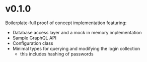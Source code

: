 # v0.1.0
Boilerplate-full proof of concept implementation featuring:
- Database access layer and a mock in memory implementation
- Sample GraphQL API
- Configuration class
- Minimal types for querying and modifying the login collection
    - this includes hashing of passwords

